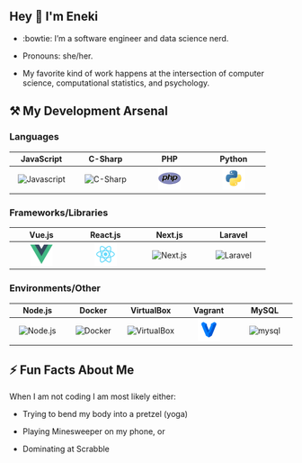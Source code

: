 ## Hey 👋 I'm Eneki

<!--
**cyborgEneki/cyborgEneki** is a ✨ _special_ ✨ repository because its `README.md` (this file) appears on your GitHub profile.

- 👯 I’m looking to collaborate on ...
- 🤔 I’m looking for help with ...
- 💬 Ask me about ...
- 📫 How to reach me: ...
- 🌱

-->

- :bowtie: I’m a software engineer and data science nerd.

- Pronouns: she/her.
  
- My favorite kind of work happens at the intersection of computer science, computational statistics, and psychology.

<h2><g-emoji class="g-emoji" alias="hammer_and_pick" fallback-src="https://github.githubassets.com/images/icons/emoji/unicode/2692.png">⚒</g-emoji> My Development Arsenal</h2>

### Languages
<table style="margin: 0 auto;">
  <thead>
  <tr>
    <th>JavaScript</th>
    <th>C-Sharp</th>
    <th>PHP</th>
    <th>Python</th>
  </tr>
  </thead>
  <tbody>
    <tr>
      <td align="center" width="100"><img src="https://upload.wikimedia.org/wikipedia/commons/6/6a/JavaScript-logo.png" alt="Javascript" height="40"></td>
      <td align="center" width="100"><img src="https://upload.wikimedia.org/wikipedia/commons/4/4f/Csharp_Logo.png" alt="C-Sharp" height="60"></td>
      <td align="center" width="100"><img src="https://raw.githubusercontent.com/github/explore/80688e429a7d4ef2fca1e82350fe8e3517d3494d/topics/php/php.png" alt="PHP" height="40"></td>
      <td align="center" width="100"><img src="https://raw.githubusercontent.com/github/explore/80688e429a7d4ef2fca1e82350fe8e3517d3494d/topics/python/python.png" alt="Python" height="40"></td>
    </tr>
  </tbody>
</table>

### Frameworks/Libraries
<table>
  <thead>
  <tr>
    <th>Vue.js</th>
    <th>React.js</th>
    <th>Next.js</th>
    <th>Laravel</th>
  </tr>
  </thead>
  <tbody>
    <tr>
      <td align="center" width="100"><img src="https://raw.githubusercontent.com/github/explore/80688e429a7d4ef2fca1e82350fe8e3517d3494d/topics/vue/vue.png" alt="Vue.js" height="40"></td>
      <td align="center" width="100"><img src="https://raw.githubusercontent.com/github/explore/80688e429a7d4ef2fca1e82350fe8e3517d3494d/topics/react/react.png" alt="React.js" height="40"></td>
      <td align="center" width="100"><img src="https://asset.brandfetch.io/id2alue-rx/idGu8IJBd3.svg" alt="Next.js" height="40"></td>
      <td align="center" width="100"><img src="https://icon.icepanel.io/Technology/svg/Laravel.svg" alt="Laravel" height="40"></td>
    </tr>
  </tbody>
</table>

### Environments/Other
<table>
  <thead>
  <tr>
    <th>Node.js</th>
    <th>Docker</th>
    <th>VirtualBox</th>
    <th>Vagrant</th>
    <th>MySQL</th>
  </tr>
  </thead>
  <tbody>
    <tr>
      <td align="center" width="100"><img src="https://upload.wikimedia.org/wikipedia/commons/thumb/d/d9/Node.js_logo.svg/590px-Node.js_logo.svg.png?20170401104355" alt="Node.js" height="40"></td>
      <td align="center" width="100"><img src="https://icon.icepanel.io/Technology/svg/Docker.svg" alt="Docker" height="40"></td>
      <td align="center" width="100"><img src="https://w7.pngwing.com/pngs/997/157/png-transparent-virtualbox-computer-icons-virtual-machine-operating-systems-virtualization-boxing-logo-sports-linux-thumbnail.png" alt="VirtualBox" height="40"></td>
      <td align="center" width="100"><img src="https://raw.githubusercontent.com/github/explore/80688e429a7d4ef2fca1e82350fe8e3517d3494d/topics/vagrant/vagrant.png" alt="Vagrant" height="40"></td>
      <td align="center" width="100"><img src="https://icon.icepanel.io/Technology/svg/MySQL.svg" alt="mysql" height="40"></td>
    </tr>
  </tbody>
</table>

## ⚡ Fun Facts About Me
When I am not coding I am most likely either:

- Trying to bend my body into a pretzel (yoga)

- Playing Minesweeper on my phone, or 

- Dominating at Scrabble
